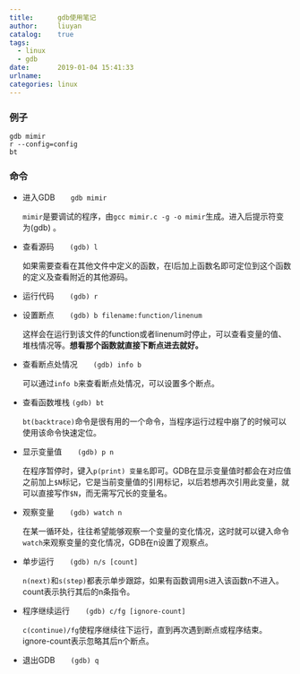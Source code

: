 ```yaml
---
title:      gdb使用笔记
author:     liuyan
catalog:    true
tags:
  - linux
  - gdb
date:       2019-01-04 15:41:33
urlname:
categories: linux
---
```


### 例子

```shell
gdb mimir
r --config=config
bt
```

<!-- more -->

### 命令

- 进入GDB　　`gdb mimir`

  `mimir`是要调试的程序，由`gcc mimir.c -g -o mimir`生成。进入后提示符变为(gdb) 。

- 查看源码　　`(gdb) l`

  如果需要查看在其他文件中定义的函数，在l后加上函数名即可定位到这个函数的定义及查看附近的其他源码。

- 运行代码　　`(gdb) r`

- 设置断点　　`(gdb) b filename:function/linenum`

  这样会在运行到该文件的function或者linenum时停止，可以查看变量的值、堆栈情况等。**想看那个函数就直接下断点进去就好。**

- 查看断点处情况　　`(gdb) info b`

  可以通过`info b`来查看断点处情况，可以设置多个断点。

- 查看函数堆栈     `(gdb) bt`

  `bt(backtrace)`命令是很有用的一个命令，当程序运行过程中崩了的时候可以使用该命令快速定位。

- 显示变量值　　`(gdb) p n`

  在程序暂停时，键入`p(print) 变量名`即可。GDB在显示变量值时都会在对应值之前加上`$N`标记，它是当前变量值的引用标记，以后若想再次引用此变量，就可以直接写作`$N`，而无需写冗长的变量名。

- 观察变量　　`(gdb) watch n`

  在某一循环处，往往希望能够观察一个变量的变化情况，这时就可以键入命令`watch`来观察变量的变化情况，GDB在n设置了观察点。

- 单步运行　　`(gdb) n/s [count]`

  `n(next)`和`s(step)`都表示单步跟踪，如果有函数调用s进入该函数n不进入。count表示执行其后的n条指令。

- 程序继续运行　　`(gdb) c/fg [ignore-count]`

  `c(continue)/fg`使程序继续往下运行，直到再次遇到断点或程序结束。ignore-count表示忽略其后n个断点。

- 退出GDB　　`(gdb) q`

